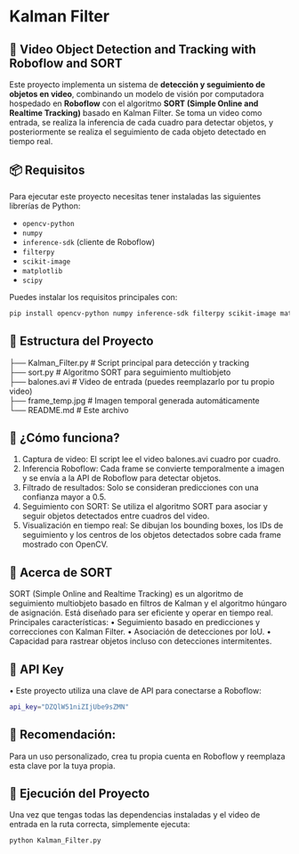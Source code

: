 # Kalman Filter 

## 🎯 Video Object Detection and Tracking with Roboflow and SORT

Este proyecto implementa un sistema de **detección y seguimiento de objetos en video**, combinando un modelo de visión por computadora hospedado en **Roboflow** con el algoritmo **SORT (Simple Online and Realtime Tracking)** basado en Kalman Filter.
Se toma un video como entrada, se realiza la inferencia de cada cuadro para detectar objetos, y posteriormente se realiza el seguimiento de cada objeto detectado en tiempo real.

## 📦 Requisitos

Para ejecutar este proyecto necesitas tener instaladas las siguientes librerías de Python:

- `opencv-python` 
- `numpy`
- `inference-sdk` (cliente de Roboflow)
- `filterpy`
- `scikit-image`
- `matplotlib`
- `scipy`

Puedes instalar los requisitos principales con:

```bash
pip install opencv-python numpy inference-sdk filterpy scikit-image matplotlib scipy
```


## 📁 Estructura del Proyecto

├── Kalman_Filter.py                 # Script principal para detección y tracking \
├── sort.py                 # Algoritmo SORT para seguimiento multiobjeto \
├── balones.avi             # Video de entrada (puedes reemplazarlo por tu propio video)\
├── frame_temp.jpg          # Imagen temporal generada automáticamente\
└── README.md               # Este archivo

## 🚀 ¿Cómo funciona?

1.	Captura de video: El script lee el video balones.avi cuadro por cuadro.
2.	Inferencia Roboflow: Cada frame se convierte temporalmente a imagen y se envía a la API de Roboflow para detectar objetos.
3.	Filtrado de resultados: Solo se consideran predicciones con una confianza mayor a 0.5.
4.	Seguimiento con SORT: Se utiliza el algoritmo SORT para asociar y seguir objetos detectados entre cuadros del video.
5.	Visualización en tiempo real: Se dibujan los bounding boxes, los IDs de seguimiento y los centros de los objetos detectados sobre cada frame mostrado con OpenCV.

## 🧠 Acerca de SORT

SORT (Simple Online and Realtime Tracking) es un algoritmo de seguimiento multiobjeto basado en filtros de Kalman y el algoritmo húngaro de asignación. Está diseñado para ser eficiente y operar en tiempo real.
Principales características:
•	Seguimiento basado en predicciones y correcciones con Kalman Filter.
•	Asociación de detecciones por IoU.
•	Capacidad para rastrear objetos incluso con detecciones intermitentes.

## 🔑 API Key

•	Este proyecto utiliza una clave de API para conectarse a Roboflow:

```bash
api_key="DZQlW51niZIjUbe9sZMN"

```

## 🔐 Recomendación: 
Para un uso personalizado, crea tu propia cuenta en Roboflow y reemplaza esta clave por la tuya propia.

## 🧪 Ejecución del Proyecto

Una vez que tengas todas las dependencias instaladas y el video de entrada en la ruta correcta, simplemente ejecuta:

```bash
python Kalman_Filter.py

```




